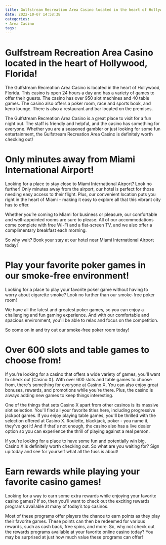 ```yaml
---
title: Gulfstream Recreation Area Casino located in the heart of Hollywood, Florida!
date: 2022-10-07 14:58:38
categories:
- Area Casino
tags:
---
```



#  Gulfstream Recreation Area Casino located in the heart of Hollywood, Florida!

The Gulfstream Recreation Area Casino is located in the heart of Hollywood, Florida. This casino is open 24 hours a day and has a variety of games to offer their guests. The casino has over 950 slot machines and 40 table games. The casino also offers a poker room, race and sports book, and keno lounge. There is also a restaurant and bar located on the premises.

The Gulfstream Recreation Area Casino is a great place to visit for a fun night out. The staff is friendly and helpful, and the casino has something for everyone. Whether you are a seasoned gambler or just looking for some fun entertainment, the Gulfstream Recreation Area Casino is definitely worth checking out!

#  Only minutes away from Miami International Airport!

Looking for a place to stay close to Miami International Airport? Look no further! Only minutes away from the airport, our hotel is perfect for those needing easy access to their flight. Plus, our convenient location puts you right in the heart of Miami – making it easy to explore all that this vibrant city has to offer.

 Whether you’re coming to Miami for business or pleasure, our comfortable and well-appointed rooms are sure to please. All of our accommodations come complete with free Wi-Fi and a flat-screen TV, and we also offer a complimentary breakfast each morning.

So why wait? Book your stay at our hotel near Miami International Airport today!

#  Play your favorite poker games in our smoke-free environment!

Looking for a place to play your favorite poker game without having to worry about cigarette smoke? Look no further than our smoke-free poker room!

We have all the latest and greatest poker games, so you can enjoy a challenging and fun gaming experience. And with our comfortable and spacious environment, you'll be able to relax and focus on the competition.

So come on in and try out our smoke-free poker room today!

#  Over 600 slots and table games to choose from!

If you're looking for a casino that offers a wide variety of games, you'll want to check out [Casino X]. With over 600 slots and table games to choose from, there's something for everyone at Casino X. You can also enjoy great bonuses, rewards, and promotions while you're there. Plus, the casino is always adding new games to keep things interesting.

One of the things that sets Casino X apart from other casinos is its massive slot selection. You'll find all your favorite titles here, including progressive jackpot games. If you enjoy playing table games, you'll be thrilled with the selection offered at Casino X. Roulette, blackjack, poker - you name it, they've got it! And if that's not enough, the casino also has a live dealer option so you can experience the thrill of playing against a real person.

If you're looking for a place to have some fun and potentially win big, Casino X is definitely worth checking out. So what are you waiting for? Sign up today and see for yourself what all the fuss is about!

#  Earn rewards while playing your favorite casino games!

Looking for a way to earn some extra rewards while enjoying your favorite casino games? If so, then you’ll want to check out the exciting rewards programs available at many of today’s top casinos.

Most of these programs offer players the chance to earn points as they play their favorite games. These points can then be redeemed for various rewards, such as cash back, free spins, and more. So, why not check out the rewards programs available at your favorite online casino today? You may be surprised at just how much value these programs can offer!